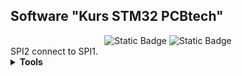 <h2>Software "Kurs STM32 PCBtech"</h2>

<div id="badges" align="center">
    <img alt="Static Badge" src="https://img.shields.io/badge/Lesson%20-6%20-violet">
    <img alt="Static Badge" src="https://img.shields.io/badge/CPU%20-STM32F407VET6%20-blue">
</div>		
SPI2 connect to SPI1.
<details><summary><b>Tools</b></summary>
<div>IDE: Segger Embedded Studio</div>
<div>Programmer: JLINK</div>
</details>
